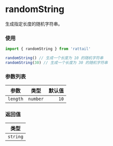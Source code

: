# randomString

生成指定长度的随机字符串。

### 使用

```ts
import { randomString } from 'rattail'

randomString() // 生成一个长度为 10 的随机字符串
randomString(30) // 生成一个长度为 30 的随机字符串
```

### 参数列表

| 参数     |   类型   | 默认值 |
| -------- | :------: | -----: |
| `length` | `number` |   `10` |

### 返回值

|   类型   |
| :------: |
| `string` |

